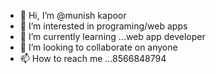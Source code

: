 - 👋 Hi, I’m @munish kapoor
- 👀 I’m interested in programing/web apps
- 🌱 I’m currently learning ...web app developer
- 💞️ I’m looking to collaborate on anyone
- 📫 How to reach me ...8566848794

<!---
sagar-kpr/sagar-kpr is a ✨ special ✨ repository because its `README.md` (this file) appears on your GitHub profile.
You can click the Preview link to take a look at your changes.
--->
